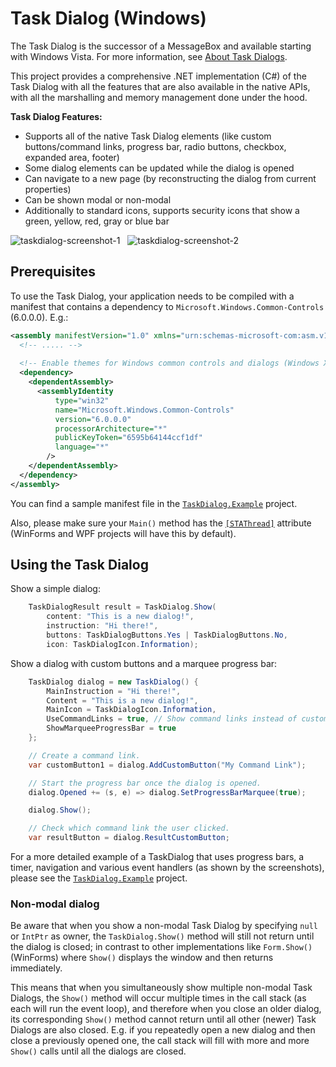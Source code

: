 ﻿# Task Dialog (Windows)

The Task Dialog is the successor of a MessageBox and available starting with Windows Vista. For more information,
see [About Task Dialogs](https://docs.microsoft.com/en-us/windows/desktop/Controls/task-dialogs-overview).

This project provides a comprehensive .NET implementation (C#) of the Task Dialog with all the features that
are also available in the native APIs, with all the marshalling and memory management done under the hood.

**Task Dialog Features:**
* Supports all of the native Task Dialog elements (like custom buttons/command links, progress bar, radio buttons, checkbox, expanded area, footer)
* Some dialog elements can be updated while the dialog is opened
* Can navigate to a new page (by reconstructing the dialog from current properties)
* Can be shown modal or non-modal
* Additionally to standard icons, supports security icons that show a green, yellow, red, gray or blue bar

![taskdialog-screenshot-1](https://user-images.githubusercontent.com/13289184/48280515-1b3a6e00-e454-11e8-96f3-b22a3bcff22e.png)   ![taskdialog-screenshot-2](https://user-images.githubusercontent.com/13289184/48280347-9cddcc00-e453-11e8-9bc1-605a55e8aaec.png)

## Prerequisites

To use the Task Dialog, your application needs to be compiled with a manifest that contains a dependency to
`Microsoft.Windows.Common-Controls` (6.0.0.0). E.g.:
```xml
<assembly manifestVersion="1.0" xmlns="urn:schemas-microsoft-com:asm.v1">
  <!-- ..... -->
  
  <!-- Enable themes for Windows common controls and dialogs (Windows XP and later) -->
  <dependency>
    <dependentAssembly>
      <assemblyIdentity
          type="win32"
          name="Microsoft.Windows.Common-Controls"
          version="6.0.0.0"
          processorArchitecture="*"
          publicKeyToken="6595b64144ccf1df"
          language="*"
        />
    </dependentAssembly>
  </dependency>
</assembly>
```

You can find a sample manifest file in the [`TaskDialog.Example`](/TaskDialog.Example) project.

Also, please make sure your `Main()` method has the
[`[STAThread]`](https://docs.microsoft.com/dotnet/api/system.stathreadattribute) attribute
(WinForms and WPF projects will have this by default).

## Using the Task Dialog

Show a simple dialog:
```c#
    TaskDialogResult result = TaskDialog.Show(
        content: "This is a new dialog!",
        instruction: "Hi there!",
        buttons: TaskDialogButtons.Yes | TaskDialogButtons.No,
        icon: TaskDialogIcon.Information);
```

Show a dialog with custom buttons and a marquee progress bar:
```c#
    TaskDialog dialog = new TaskDialog() {
        MainInstruction = "Hi there!",
        Content = "This is a new dialog!",
        MainIcon = TaskDialogIcon.Information,
        UseCommandLinks = true, // Show command links instead of custom buttons
        ShowMarqueeProgressBar = true
    };

    // Create a command link.
    var customButton1 = dialog.AddCustomButton("My Command Link");

    // Start the progress bar once the dialog is opened.
    dialog.Opened += (s, e) => dialog.SetProgressBarMarquee(true);

    dialog.Show();

    // Check which command link the user clicked.
    var resultButton = dialog.ResultCustomButton;
```


For a more detailed example of a TaskDialog that uses progress bars, a timer,
navigation and various event handlers (as shown by the screenshots), please see the 
[`TaskDialog.Example`](/TaskDialog.Example/Program.cs) project.

### Non-modal dialog
Be aware that when you show a non-modal Task Dialog by specifying `null` or `IntPtr` as
owner, the `TaskDialog.Show()` method will still not return until the dialog is closed;
in contrast to other implementations like `Form.Show()` (WinForms) where `Show()`
displays the window and then returns immediately.

This means that when you simultaneously show multiple non-modal Task Dialogs, the `Show()`
method will occur multiple times in the call stack (as each will run the event loop), and
therefore when you close an older dialog, its corresponding `Show()` method cannot return
until all other (newer) Task Dialogs are also closed.
E.g. if you repeatedly open a new dialog and then close a previously opened one, the 
call stack will fill with more and more `Show()` calls until all the dialogs are closed.
